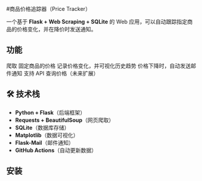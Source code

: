 #商品价格追踪器（Price Tracker）

一个基于 **Flask + Web Scraping + SQLite** 的 Web 应用，可以自动跟踪指定商品的价格变化，并在降价时发送通知。

## 功能
爬取 固定商品的价格
记录价格变化，并可视化历史趋势
价格下降时，自动发送邮件通知
支持 API 查询价格（未来扩展）

## 🛠 技术栈
- **Python + Flask**（后端框架）
- **Requests + BeautifulSoup**（网页爬取）
- **SQLite**（数据库存储）
- **Matplotlib**（数据可视化）
- **Flask-Mail**（邮件通知）
- **GitHub Actions**（自动更新数据）

## 安装
